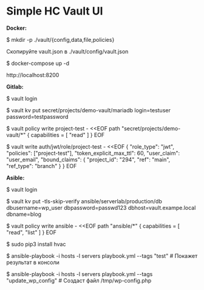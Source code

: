 # Simple HC Vault UI

**Docker:**

$ mkdir -p ./vault/{config,data,file,policies}

Скопируйте vault.json в ./vault/config/vault.json

$ docker-compose up -d

http://localhost:8200


**Gitlab:**

$ vault login

$ vault kv put secret/projects/demo-vault/mariadb login=testuser password=testpassword

$ vault policy write project-test - <<EOF
path "secret/projects/demo-vault/*" {
  capabilities = [ "read" ]
}
EOF

$ vault write auth/jwt/role/project-test - <<EOF
{
  "role_type": "jwt",
  "policies": ["project-test"],
  "token_explicit_max_ttl": 60,
  "user_claim": "user_email",
  "bound_claims": {
    "project_id": "294",
    "ref": "main",
    "ref_type": "branch"
  }
}
EOF


**Asible:**

$ vault login

$ vault kv put -tls-skip-verify ansible/serverlab/production/db dbusername=wp_user dbpassword=passwd123  dbhost=vault.exampe.local dbname=blog

$ vault policy write ansible - <<EOF
path "ansible/*" {
  capabilities = [ "read", "list" ]
}
EOF

$ sudo pip3 install hvac

$ ansible-playbook -i hosts -l servers playbook.yml --tags "test" # Покажет результат в консоли

$ ansible-playbook -i hosts -l servers playbook.yml --tags "update_wp_config" # Создаст файл /tmp/wp-config.php
